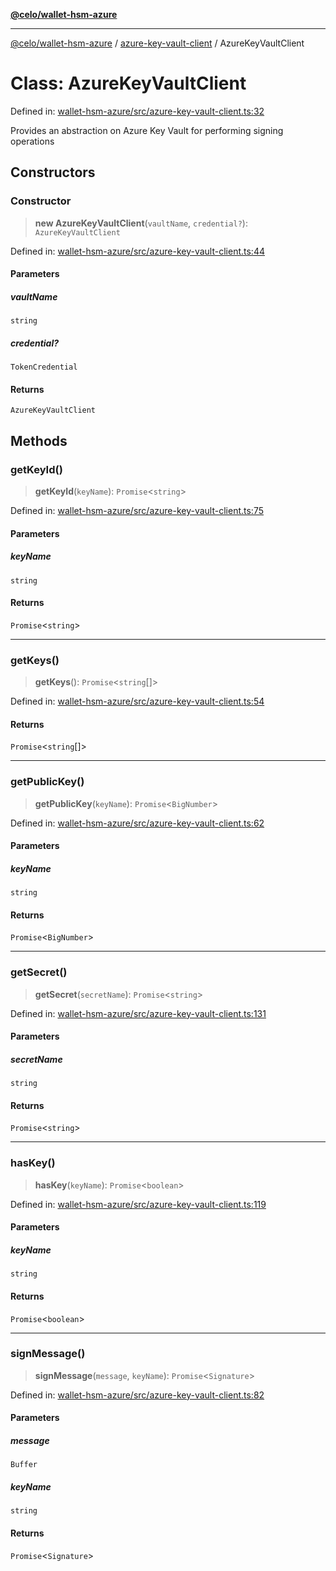 [**@celo/wallet-hsm-azure**](../../README.md)

***

[@celo/wallet-hsm-azure](../../README.md) / [azure-key-vault-client](../README.md) / AzureKeyVaultClient

# Class: AzureKeyVaultClient

Defined in: [wallet-hsm-azure/src/azure-key-vault-client.ts:32](https://github.com/celo-org/developer-tooling/blob/master/packages/sdk/wallets/wallet-hsm-azure/src/azure-key-vault-client.ts#L32)

Provides an abstraction on Azure Key Vault for performing signing operations

## Constructors

### Constructor

> **new AzureKeyVaultClient**(`vaultName`, `credential?`): `AzureKeyVaultClient`

Defined in: [wallet-hsm-azure/src/azure-key-vault-client.ts:44](https://github.com/celo-org/developer-tooling/blob/master/packages/sdk/wallets/wallet-hsm-azure/src/azure-key-vault-client.ts#L44)

#### Parameters

##### vaultName

`string`

##### credential?

`TokenCredential`

#### Returns

`AzureKeyVaultClient`

## Methods

### getKeyId()

> **getKeyId**(`keyName`): `Promise`\<`string`\>

Defined in: [wallet-hsm-azure/src/azure-key-vault-client.ts:75](https://github.com/celo-org/developer-tooling/blob/master/packages/sdk/wallets/wallet-hsm-azure/src/azure-key-vault-client.ts#L75)

#### Parameters

##### keyName

`string`

#### Returns

`Promise`\<`string`\>

***

### getKeys()

> **getKeys**(): `Promise`\<`string`[]\>

Defined in: [wallet-hsm-azure/src/azure-key-vault-client.ts:54](https://github.com/celo-org/developer-tooling/blob/master/packages/sdk/wallets/wallet-hsm-azure/src/azure-key-vault-client.ts#L54)

#### Returns

`Promise`\<`string`[]\>

***

### getPublicKey()

> **getPublicKey**(`keyName`): `Promise`\<`BigNumber`\>

Defined in: [wallet-hsm-azure/src/azure-key-vault-client.ts:62](https://github.com/celo-org/developer-tooling/blob/master/packages/sdk/wallets/wallet-hsm-azure/src/azure-key-vault-client.ts#L62)

#### Parameters

##### keyName

`string`

#### Returns

`Promise`\<`BigNumber`\>

***

### getSecret()

> **getSecret**(`secretName`): `Promise`\<`string`\>

Defined in: [wallet-hsm-azure/src/azure-key-vault-client.ts:131](https://github.com/celo-org/developer-tooling/blob/master/packages/sdk/wallets/wallet-hsm-azure/src/azure-key-vault-client.ts#L131)

#### Parameters

##### secretName

`string`

#### Returns

`Promise`\<`string`\>

***

### hasKey()

> **hasKey**(`keyName`): `Promise`\<`boolean`\>

Defined in: [wallet-hsm-azure/src/azure-key-vault-client.ts:119](https://github.com/celo-org/developer-tooling/blob/master/packages/sdk/wallets/wallet-hsm-azure/src/azure-key-vault-client.ts#L119)

#### Parameters

##### keyName

`string`

#### Returns

`Promise`\<`boolean`\>

***

### signMessage()

> **signMessage**(`message`, `keyName`): `Promise`\<`Signature`\>

Defined in: [wallet-hsm-azure/src/azure-key-vault-client.ts:82](https://github.com/celo-org/developer-tooling/blob/master/packages/sdk/wallets/wallet-hsm-azure/src/azure-key-vault-client.ts#L82)

#### Parameters

##### message

`Buffer`

##### keyName

`string`

#### Returns

`Promise`\<`Signature`\>
